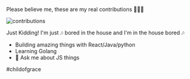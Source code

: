 Please believe me, these are my real contributions 🥺🥺🥺

![contributions](https://res.cloudinary.com/schms/image/upload/v1594343833/contrib.png)

Just Kidding! I'm just 🎶 bored in the house and I'm in the house bored 🎶

- Building amazing things with React/Java/python
- Learning Golang
- 💬 Ask me about JS things

#childofgrace
